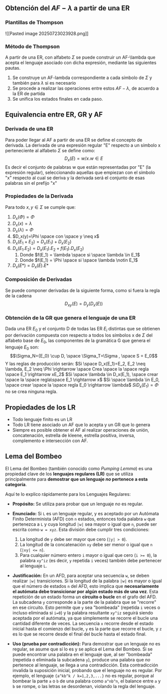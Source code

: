 ## Obtención del $AF-\lambda$ a partir de una ER

### Plantillas de Thompson
![[Pasted image 20250723023928.png]]

### Método de Thompson
A partir de una ER, con alfabeto $\Sigma$ se puede construir un AF-\lambda que acepta el lenguaje asociado con dicha expresión, mediante las siguientes pautas.
1) Se construye un AF-lambda correspondiente a cada símbolo de $\Sigma$ y también para $\lambda$ si es necesario
2) Se procede a realizar las operaciones entre estos $AF-\lambda$, de acuerdo a la ER de partida
3) Se unifica los estados finales en cada paso.

## Equivalencia entre ER, GR y AF
### Derivada de una ER
Para poder llegar al AF a partir de una ER se define el concepto de derivada.
La derivada de una expresión regular "E" respecto a un símbolo x perteneciente al alfabeto $\Sigma$ se define como:
$$D_x(E) = {w / x.w \in E}
$$
Es decir el conjunto de palabras w que están representadas por "E" (la expresión regular), seleccionando aquellas que empiezan con el símbolo "x" respecto al cual se deriva y la derivada será el conjunto de esas palabras sin el prefijo "x"

### Propiedades de la Derivada
Para todo $x,y \in \Sigma$ se cumple que:
1) $D_x(\Phi) = \Phi$ 
2) $D_x(x) = \lambda$
3) $D_x(\lambda)=\Phi$
4) $D_x(y)=\Phi \space con \space y \neq x$
5) $D_x(E_1+E_2) = D_x(E_1) + D_x(E_2)$
6) $D_x(E_1 . E_2) = D_x(E_1).E_2+f(E_1).D_x(E_2)$
	1) Donde $f(E_1) = \lambda \space si \space \lambda \in E_1$
	2) Donde $f(E_1) = \Phi \space si \space \lambda \notin E_1$ 
7) $D_x(E*) = D_x(E).E*$

### Composición de Derivadas
Se puede componer derivadas de la siguiente forma, como si fuera la regla de la cadena
$$
D_{xy}(E)=D_y(D_x(E))
$$

### Obtención de la GR que genera el lenguaje de una ER
Dada una ER $E_0$ y el conjunto D de todas las ER $E_i$ distintas que se obtienen por derivación compuesta con respecto a todos los símbolos x de $\Sigma$ del alfabeto base de $E_0$, las componentes de la gramática G que genera el lenguaje $E_0$ son:
$$\Sigma_N={E_0} \cup D, \space \Sigma_T=\Sigma , \space S = E_0$$
Y las reglas de producción serán:
$Si \space D_x(E_1)=E_2, E_2 \neq \lambda, E_2 \neq \Phi \rightarrow \space Crea \space la \space regla \space E_1 \rightarrow xE_2$
$Si \space \lambda \in D_x(E_1), \space crear \space la \space regla\space E_1 \rightarrow x$
$Si \space \lambda \in E_0, \space crear \space la \space regla E_0 \rightarrow \lambda$
$Si D_x(E_1)=\Phi$ no se crea ninguna regla.

## Propiedades de los LR
- Todo lenguaje finito es un LR
- Todo LR tiene asociado un AF que lo acepta y un GR que lo genera
- Siempre es posible obtener el AF al realizar operaciones de unión, concatenación, estrella de kleene, estrella positiva, inversa, complemento e intersección con AF.

## Lema del Bombeo
El Lema del Bombeo (también conocido como _Pumping Lemma_) es una propiedad clave de los **lenguajes regulares (LR)** que se utiliza principalmente para **demostrar que un lenguaje _no_ pertenece a esta categoría**.

Aquí te lo explico rápidamente para los Lenguajes Regulares:

- **Propósito:** Se utiliza para probar que un lenguaje _no_ es regular.
    
- **Enunciado:** Si `L` es un lenguaje regular, y es aceptado por un Autómata Finito Determinista (AFD) con `n` estados, entonces toda palabra `w` que pertenezca a `L` y cuya longitud `|w|` sea mayor o igual que `n`, puede ser escrita como `w = xyz`. Esta división debe cumplir tres condiciones:
    
    1. La longitud de `y` debe ser mayor que cero (`|y| > 0`).
    2. La longitud de la concatenación `xy` debe ser menor o igual que `n` (`|xy| <= n`).
    3. Para cualquier número entero `i` mayor o igual que cero (`i >= 0`), la palabra `xy^iz` (es decir, `y` repetida `i` veces) también debe pertenecer al lenguaje `L`.
- **Justificación:** En un AFD, para aceptar una secuencia `w`, se deben realizar `|w|` transiciones. Si la longitud de la palabra `|w|` es mayor o igual que el número de estados `n` del AFD, esto implica que **necesariamente el autómata debe transicionar por algún estado más de una vez**. Esta repetición de un estado forma un **circuito o bucle** en el grafo del AFD. La subcadena `y` corresponde a la parte de la palabra que se "recorre" en ese circuito. Esto permite que `y` sea "bombeada" (repetida `i` veces o incluso eliminada si `i=0`) y la palabra resultante `xy^iz` seguirá siendo aceptada por el autómata, ya que simplemente se recorre el bucle una cantidad diferente de veces. La secuencia `x` recorre desde el estado inicial hasta el comienzo del bucle, `y` es la parte que recorre el bucle, y `z` es lo que se recorre desde el final del bucle hasta el estado final.
    
- **Uso (prueba por contradicción):** Para demostrar que un lenguaje _no_ es regular, se asume que sí lo es y se aplica el Lema del Bombeo. Si se puede encontrar una palabra en el lenguaje que, al ser "bombeada" (repetida o eliminada la subcadena `y`), produce una palabra que _no_ pertenece al lenguaje, se llega a una contradicción. Esta contradicción invalida la suposición inicial, probando que el lenguaje no es regular. Por ejemplo, el lenguaje `{a^kb^k / k=1,2,3,...}` no es regular, porque al bombear la parte `a` o `b` de una palabra como `a^nb^n`, el balance entre `a` y `b` se rompe, o las letras se desordenan, violando la regla del lenguaje.